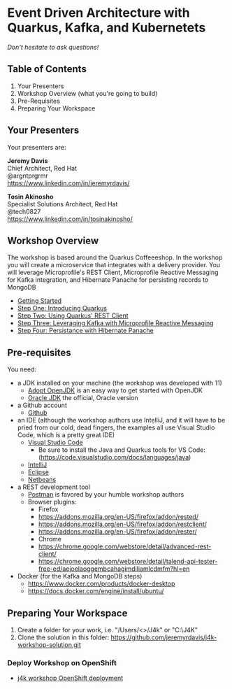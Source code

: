 # Event Driven Architecture with Quarkus, Kafka, and Kubernetets

*Don't hesitate to ask questions!*

## Table of Contents

1. Your Presenters
1. Workshop Overview (what you're going to build)
1. Pre-Requisites
1. Preparing Your Workspace

## Your Presenters

Your presenters are:

**Jeremy Davis**  
Chief Architect, Red Hat  
@argntprgrmr  
https://www.linkedin.com/in/jeremyrdavis/

**Tosin Akinosho**  
Specialist Solutions Architect, Red Hat  
@tech0827  
https://www.linkedin.com/in/tosinakinosho/

## Workshop Overview

The workshop is based around the Quarkus Coffeeeshop.  In the workshop you will create a microservice that integrates with a delivery provider.  You will leverage Microprofile's REST Client, Microprofile Reactive Messaging for Kafka integration, and Hibernate Panache for persisting records to MongoDB

* [Getting Started](workshop-quickstart.md)
* [Step One: Introducing Quarkus](WORKSHOP-LOCAL-01-QUARKUS.md)
* [Step Two: Using Quarkus' REST Client](WORKSHOP-LOCAL-02-REST.md)
* [Step Three: Leveraging Kafka with Microprofile Reactive Messaging](WORKSHOP-LOCAL-03-KAFKA.md)
* [Step Four: Persistance with Hibernate Panache](WORKSHOP-LOCAL-04-MONGODB.md)
 
## Pre-requisites

You need:
* a JDK installed on your machine (the workshop was developed with 11)
    * [Adopt OpenJDK](https://adoptopenjdk.net/) is an easy way to get started with OpenJDK
    * [Oracle JDK](https://www.oracle.com/java/technologies/javase-downloads.html) the official, Oracle version
* a Github account
    * [Github](https://github.com/)
* an IDE (although the workshop authors use IntelliJ, and it will have to be pried from our cold, dead fingers, the examples all use Visual Studio Code, which is a pretty great IDE)
    * [Visual Studio Code](https://code.visualstudio.com/)
        * Be sure to install the Java and Quarkus tools for VS Code: (https://code.visualstudio.com/docs/languages/java)
    * [IntelliJ](https://www.jetbrains.com/idea/)
    * [Eclipse](https://www.eclipse.org/)
    * [Netbeans](https://netbeans.org/)
* a REST development tool
    * [Postman](https://www.postman.com/) is favored by your humble workshop authors
    * Browser plugins:
        * Firefox 
	    * https://addons.mozilla.org/en-US/firefox/addon/rested/
	    * https://addons.mozilla.org/en-US/firefox/addon/restclient/
	    * https://addons.mozilla.org/en-US/firefox/addon/rester/
        * Chrome
	    * https://chrome.google.com/webstore/detail/advanced-rest-client/
	    * https://chrome.google.com/webstore/detail/talend-api-tester-free-ed/aejoelaoggembcahagimdiliamlcdmfm?hl=en
* Docker (for the Kafka and MongoDB steps)
    * https://www.docker.com/products/docker-desktop
    * https://docs.docker.com/engine/install/ubuntu/

## Preparing Your Workspace

1. Create a folder for your work, i.e. "/Users/<<YOUR NAME>>/J4k" or "C:\\J4K"
1. Clone the solution in this folder: https://github.com/jeremyrdavis/j4k-workshop-solution.git

### Deploy Workshop on OpenShift
* [j4k workshop OpenShift deployment](workshop-quickstart.md)
